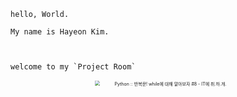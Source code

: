 ```
hello, World. 

My name is Hayeon Kim.   



welcome to my `Project Room` 
```




<p align="center">
<img src="https://t1.daumcdn.net/cfile/tistory/99E01B4E5A4F4EB81B" alt="Python :: 반복문! while에 대해 알아보자 #8 - IT에 취.하.개." style="zoom:50%;" height="10%" width="470"/>

